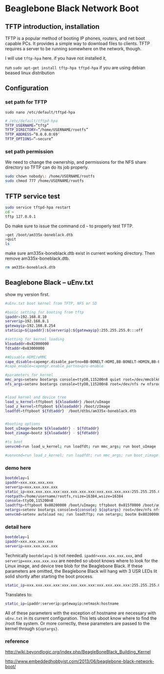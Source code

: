 # Beaglebone Black Network Boot

## TFTP introduction, installation

TFTP is a popular method of booting IP phones, routers, and net boot capable PCs. It provides a simple way to download files to clients. TFTP requires a server to be running somewhere on the network, though.

I will use `tftp-hpa` here.
if you have not installed it,

run `sudo apt-get install tftp-hpa tftpd-hpa` if you are using debian beased linux distribution

## Configuration

### set path for TFTP

`sudo nano /etc/default/tftpd-hpa`

```sh
# /etc/default/tftpd-hpa
TFTP_USERNAME=”tftp”
TFTP_DIRECTORY=”/home/USERNAME/rootfs”
TFTP_ADDRESS=”0.0.0.0:69″
TFTP_OPTIONS=”–secure”
```

### set path permission

We need to change the ownership, and permissions for the NFS share directory so TFTP can do its job properly.

```sh
sudo chown nobody\: /home/USERNAME/rootfs
sudo chmod 777 /home/USERNAME/rootfs
```

## TFTP service test

```sh
sudo service tftpd-hpa restart
cd ~
tftp 127.0.0.1
```

Do make sure to issue the command cd `~` to properly test TFTP.

```sh
>get /boot/am335x-boneblack.dtb
>quit
ls
```

make sure am335x-boneblack.dtb exist in current working directory. Then remove am335x-boneblack.dtb.

```sh
rm am335x-boneblack.dtb
```

## Beaglebone Black – uEnv.txt

show my version first.

```sh
#uEnv.txt boot kernel from TFTP, NFS or SD

#basic setting for booting from tftp
ipaddr=192.168.8.10
serverip=192.168.8.1
gatewayip=192.168.8.254
staticip=${ipaddr}:${serverip}:${gatewayip}:255.255.255.0:::off

#setting for kernel loading
kloadaddr=0x82000000
fdtaddr=0x83000000

##Disable HDMI/eMMC
cape_disable=capemgr.disable_partno=BB-BONELT-HDMI,BB-BONELT-HDMIN,BB-BONE-EMMC-2G
#cape_enable=capemgr.enable_partno=pru-enable

#parameters for kernel
mmc_args=setenv bootargs console=ttyO0,115200n8 quiet root=/dev/mmcblk0p2 ro rootfstype=ext4 rootwait ${cape_disable} ${cape_enable}
nfs_args=setenv bootargs console=ttyO0,115200n8 root=/dev/nfs rw nfsroot=${serverip}:${rootpath} ip=${staticip} ${cape_disable} ${cape_enable}


#load kernel and device tree
load_u_kernel=tftpboot ${kloadaddr} /boot/uImage
load_z_kernel=tftpboot ${kloadaddr} /boot/zImage
loadfdt=tftpboot ${fdtaddr}  /boot/dtbs/am335x-boneblack.dtb


#booting options
boot_uImage=bootm ${kloadaddr} - ${fdtaddr}
boot_zimage=bootz ${kloadaddr} - ${fdtaddr}

#to boot
uenvcmd=run load_u_kernel; run loadfdt; run mmc_args; run boot_uImage

#uenvcmd=run load_z_kernel; run loadfdt; run mmc_args; run boot_zimage

```

### demo here

```sh
bootdelay=1
ipaddr=xxx.xxx.xxx.xxx
serverip=xxx.xxx.xxx.xxx
static_ip=xxx.xxx.xxx.xxx:xxx.xxx.xxx.xxx:xxx.xxx.xxx.xxx:255.255.255.0:arm
rootpath=/home/username/rootfs,rsize=16384,wsize=16384
console=ttyO0,115200n8
loadtftp=tftpboot 0x80200000 /boot/uImage; tftpboot 0x815f0000 /boot/am335x-boneblack.dtb
netargs=setenv bootargs console=${console} ${optargs} root=/dev/nfs nfsroot=${serverip}:${rootpath},vers=3 rw ip=${static_ip}
uenvcmd=setenv autoload no; run loadtftp; run netargs; bootm 0x80200000 – 0x815f0000
```

### detail here

```sh
bootdelay=1
ipaddr=xxx.xxx.xxx.xxx
serverip=xxx.xxx.xxx.xxx
```

Technically `bootdelay=1` is not needed. `ipaddr=xxx.xxx.xxx.xxx`, and `serverip=xxx.xxx.xxx.xxx` are needed so uboot knows where to look for the Linux image, and device tree blob for the Beaglebone Black. If these parameters are omitted, the Beaglebone Black will hang with 3 USR LEDs lit solid shortly after starting the boot process.

```sh
static_ip=xxx.xxx.xxx.xxx:xxx.xxx.xxx.xxx:xxx.xxx.xxx.xxx:255.255.255.0:arm
```

Translates to:

```sh
static_ip=ipaddr:serverip:gatewayip:netmask:hostname
```

All of these parameters with the exception of hostname are necessary with `uEnv.txt` in its current configuration. This lets uboot know where to find the /root file system. Or more correctly, these parameters are passed to the kernel through `${optargs}`.

### reference

http://wiki.beyondlogic.org/index.php/BeagleBoneBlack_Building_Kernel

http://www.embeddedhobbyist.com/2013/06/beaglebone-black-network-boot/










